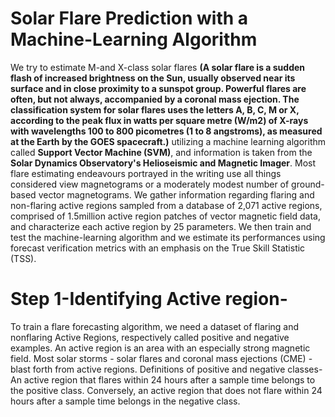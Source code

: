 # Solar Flare Prediction with a Machine-Learning Algorithm


We try to estimate M-and X-class solar flares **(A solar flare is a sudden flash
of increased brightness on the Sun, usually observed near its surface and
in close proximity to a sunspot group. Powerful flares are often, but not
always, accompanied by a coronal mass ejection. The classification system
for solar flares uses the letters A, B, C, M or X, according to the peak flux in
watts per square metre (W/m2) of X-rays with wavelengths 100 to
800 picometres (1 to 8 angstroms), as measured at the Earth by
the GOES spacecraft.)** utilizing a machine learning algorithm called **Support
Vector Machine (SVM)**, and information is taken from the **Solar Dynamics
Observatory's Helioseismic and Magnetic Imager**. Most flare estimating
endeavours portrayed in the writing use all things considered view
magnetograms or a moderately modest number of ground-based vector
magnetograms. We gather information regarding flaring and non-flaring
active regions sampled from a database of 2,071 active regions, comprised
of 1.5million active region patches of vector magnetic field data, and
characterize each active region by 25 parameters. We then train and test
the machine-learning algorithm and we estimate its performances using
forecast verification metrics with an emphasis on the True Skill Statistic
(TSS).

# Step 1-Identifying Active region-

To train a flare forecasting algorithm, we need a dataset of flaring and nonflaring Active Regions, respectively called positive and negative examples.
An active region is an area with an especially strong magnetic field. Most
solar storms - solar flares and coronal mass ejections (CME) - blast forth
from active regions.
Definitions of positive and negative classes-An active region that flares
within 24 hours after a sample time belongs to the positive class.
Conversely, an active region that does not flare within 24 hours after a
sample time belongs in the negative class.
